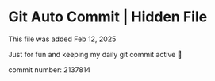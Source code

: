 # Git Auto Commit | Hidden File

This file was added Feb 12, 2025

Just for fun and keeping my daily git commit active 🤪

commit number: 2137814

